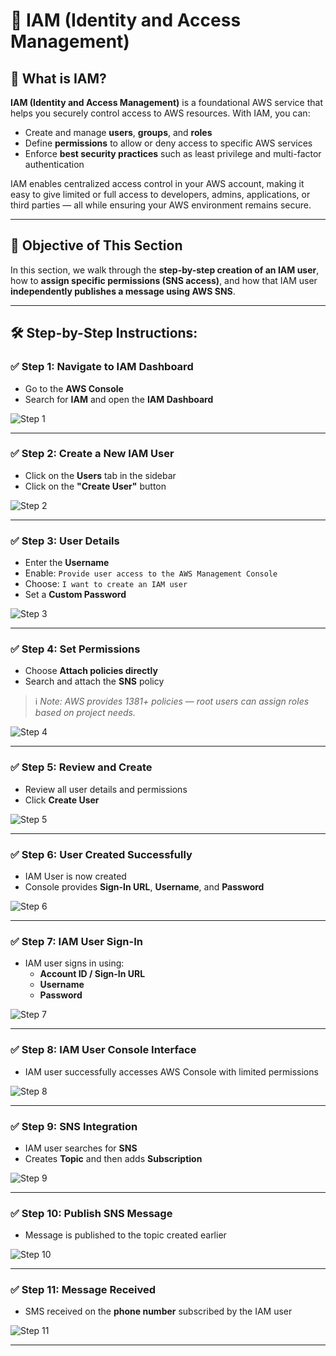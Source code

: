 # 🔐 IAM (Identity and Access Management)

## 📘 What is IAM?

**IAM (Identity and Access Management)** is a foundational AWS service that helps you securely control access to AWS resources. With IAM, you can:
- Create and manage **users**, **groups**, and **roles**
- Define **permissions** to allow or deny access to specific AWS services
- Enforce **best security practices** such as least privilege and multi-factor authentication

IAM enables centralized access control in your AWS account, making it easy to give limited or full access to developers, admins, applications, or third parties — all while ensuring your AWS environment remains secure.

---

## 🎯 Objective of This Section

In this section, we walk through the **step-by-step creation of an IAM user**, how to **assign specific permissions (SNS access)**, and how that IAM user **independently publishes a message using AWS SNS**.

---

## 🛠 Step-by-Step Instructions:

### ✅ Step 1: Navigate to IAM Dashboard
- Go to the **AWS Console**
- Search for **IAM** and open the **IAM Dashboard**

![Step 1](./images/s1.png)

---

### ✅ Step 2: Create a New IAM User
- Click on the **Users** tab in the sidebar
- Click on the **"Create User"** button

![Step 2](./images/s2.png)

---

### ✅ Step 3: User Details
- Enter the **Username**
- Enable: `Provide user access to the AWS Management Console`
- Choose: `I want to create an IAM user`
- Set a **Custom Password**

![Step 3](./images/s3.png)

---

### ✅ Step 4: Set Permissions
- Choose **Attach policies directly**
- Search and attach the **SNS** policy  
> ℹ️ _Note: AWS provides 1381+ policies — root users can assign roles based on project needs._

![Step 4](./images/s4.png)

---

### ✅ Step 5: Review and Create
- Review all user details and permissions
- Click **Create User**

![Step 5](./images/s5.png)

---

### ✅ Step 6: User Created Successfully
- IAM User is now created
- Console provides **Sign-In URL**, **Username**, and **Password**

![Step 6](./images/s6.png)

---

### ✅ Step 7: IAM User Sign-In
- IAM user signs in using:
  - **Account ID / Sign-In URL**
  - **Username**
  - **Password**

![Step 7](./images/s7.png)

---

### ✅ Step 8: IAM User Console Interface
- IAM user successfully accesses AWS Console with limited permissions

![Step 8](./images/s8.png)

---

### ✅ Step 9: SNS Integration
- IAM user searches for **SNS**
- Creates **Topic** and then adds **Subscription**

![Step 9](./images/s9.png)

---

### ✅ Step 10: Publish SNS Message
- Message is published to the topic created earlier

![Step 10](./images/s10.png)

---

### ✅ Step 11: Message Received
- SMS received on the **phone number** subscribed by the IAM user

![Step 11](./images/s11.jpeg)

---


